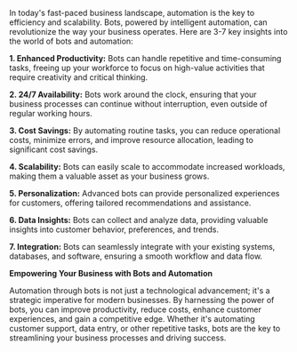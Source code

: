 <!--- 
  title: Bots & Automation: Streamlining Your Business Processes
-->

In today's fast-paced business landscape, automation is the key to efficiency and scalability. Bots, powered by intelligent automation, can revolutionize the way your business operates. Here are 3-7 key insights into the world of bots and automation:

**1. Enhanced Productivity:** Bots can handle repetitive and time-consuming tasks, freeing up your workforce to focus on high-value activities that require creativity and critical thinking.

**2. 24/7 Availability:** Bots work around the clock, ensuring that your business processes can continue without interruption, even outside of regular working hours.

**3. Cost Savings:** By automating routine tasks, you can reduce operational costs, minimize errors, and improve resource allocation, leading to significant cost savings.

**4. Scalability:** Bots can easily scale to accommodate increased workloads, making them a valuable asset as your business grows.

**5. Personalization:** Advanced bots can provide personalized experiences for customers, offering tailored recommendations and assistance.

**6. Data Insights:** Bots can collect and analyze data, providing valuable insights into customer behavior, preferences, and trends.

**7. Integration:** Bots can seamlessly integrate with your existing systems, databases, and software, ensuring a smooth workflow and data flow.

**Empowering Your Business with Bots and Automation**

Automation through bots is not just a technological advancement; it's a strategic imperative for modern businesses. By harnessing the power of bots, you can improve productivity, reduce costs, enhance customer experiences, and gain a competitive edge. Whether it's automating customer support, data entry, or other repetitive tasks, bots are the key to streamlining your business processes and driving success.
